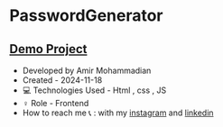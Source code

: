 # PasswordGenerator

 [Demo Project](https://amirmohammadianaftah.github.io/creditcard/)
  - 
- Developed by Amir Mohammadian
- Created - 2024-11-18
- 💻 Technologies Used - Html , css , JS
- ♀️ Role - Frontend
- How to reach me 📞 : with my [instagram](https://www.instagram.com/amirmohammadian.web) and [linkedin](https://www.linkedin.com/in/amir-mohammadian-aa571b31b/)
